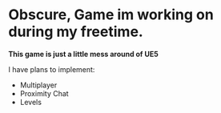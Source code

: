 # Obscure, Game im working on during my freetime.

__This game is just a little mess around of UE5__

I have plans to implement:
- Multiplayer
- Proximity Chat
- Levels
